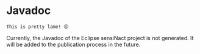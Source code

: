 # Javadoc

```{admonition} Note from David
This is pretty lame! 😜
```

Currently, the Javadoc of the Eclipse sensiNact project is not generated.
It will be added to the publication process in the future.
